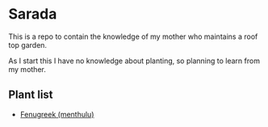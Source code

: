 # Sarada
This is a repo to contain the knowledge of my mother who maintains a roof top garden.

As I start this I have no knowledge about planting, so planning to learn from my mother.

## Plant list
- [Fenugreek (menthulu)](./Leafy_Vegetables/Fenugreek.md)
